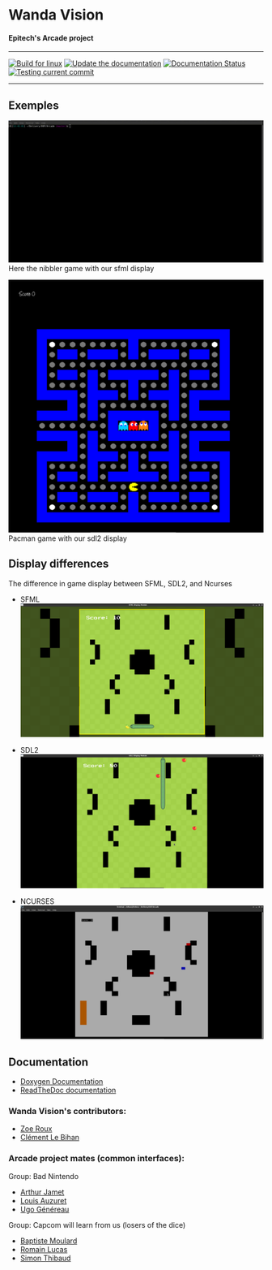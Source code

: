 # Wanda Vision
#### Epitech's Arcade project

---
[![Build for linux](https://github.com/Octopus773/Wanda-Vision/actions/workflows/build_arcade.yml/badge.svg)](https://github.com/Octopus773/Wanda-Vision/actions/workflows/build_arcade.yml)
[![Update the documentation](https://github.com/Octopus773/Wanda-Vision/actions/workflows/doc.yml/badge.svg?branch=master)](https://octopus773.github.io/Wanda-Vision/)
[![Documentation Status](https://readthedocs.org/projects/wanda-vision/badge/?version=latest)](https://wanda-vision.readthedocs.io/en/latest/?badge=latest)
[![Testing current commit](https://github.com/Octopus773/Wanda-Vision/actions/workflows/tests.yml/badge.svg)](https://github.com/Octopus773/Wanda-Vision/actions/workflows/tests.yml)

---

## Exemples

![Nibbler with sfml display](assets/readme/nibbler_sfml.gif)
Here the nibbler game with our sfml display

![Pacman with sdl2 display](docs/source/assets/pacman_sdl2.png)
Pacman game with our sdl2 display

## Display differences

The difference in game display between SFML, SDL2, and Ncurses

- SFML
  ![Nibbler with sfml display](docs/source/assets/nibbler_sfml.png)

- SDL2
  ![Nibbler with sfml display](docs/source/assets/nibbler_sdl2.png)

- NCURSES
  ![Nibbler with sfml display](docs/source/assets/nibbler_ncurses.png)
  
## Documentation
- [Doxygen Documentation](https://octopus773.github.io/Wanda-Vision/)
- [ReadTheDoc documentation](https://wanda-vision.readthedocs.io/)

### Wanda Vision's contributors:
- [Zoe Roux](https://github.com/AnonymusRaccoon "Anonymus Raccoon")
- [Clément Le Bihan](https://github.com/Octopus773 "Octopus")

### Arcade project mates (common interfaces):
Group: Bad Nintendo
- [Arthur Jamet](https://github.com/Arthi-chaud "Arthi-Chaud")
- [Louis Auzuret](https://github.com/GitBluub "Bluub")
- [Ugo Généreau](https://github.com/ugenereau/)

Group: Capcom will learn from us (losers of the dice)
- [Baptiste Moulard](https://github.com/Arbarne "Arbane")
- [Romain Lucas](https://github.com/roromainlcs "roromainlcs")
- [Simon Thibaud](https://github.com/SimonTHD "SimonTHD")
